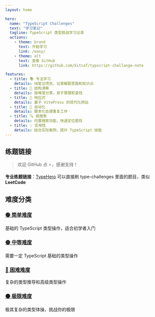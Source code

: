 ```yaml
---
layout: home

hero:
  name: "TypeScript Challenges"
  text: "学习笔记"
  tagline: TypeScript 类型挑战学习记录
  actions:
    - theme: brand
      text: 开始学习
      link: /easy/
    - theme: alt
      text: 查看 GitHub
      link: https://github.com/kitcaf/typscript-challange-note

features:
  - title: 📚 专注学习
    details: 纯笔记项目，记录解题思路和知识点
  - title: 🎯 结构清晰
    details: 按难度分类，易于管理和查找
  - title: 📱 响应式
    details: 基于 VitePress 的现代化网站
  - title: 🤖 自动化
    details: 脚本化处理重复工作
  - title: 🔍 易搜索
    details: 内置搜索功能，快速定位题目
  - title: 💡 实用性
    details: 结合实际案例，提升 TypeScript 技能
---
```


## 练题链接

> 欢迎 GitHub 点 ⭐，感谢支持！

**专业练题链接**：[TypeHero](https://typehero.dev/) 可以直接刷 type-challenges 里面的题目，类似 **LeetCode**

## 难度分类

### [🟢 简单难度](/easy/)
基础的 TypeScript 类型操作，适合初学者入门

### [🟡 中等难度](/medium/)
需要一定 TypeScript 基础的类型操作

### [🔴 困难难度](/hard/)
复杂的类型推导和高级类型操作

### [⚫ 极限难度](/extreme/)
极其复杂的类型体操，挑战你的极限


